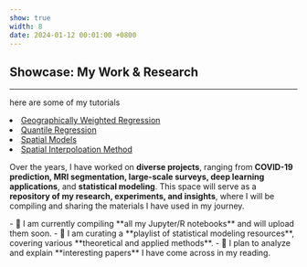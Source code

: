 ```yaml
---
show: true
width: 8
date: 2024-01-12 00:01:00 +0800
---
```


<div class="p-4">
    <h2>Showcase: My Work & Research</h2>
    <hr />
    <p>
        here are some of my tutorials
        <li><a href="https://shryshdshmkh.github.io/gwr-analysis/gwr.html">Geographically Weighted Regression</a></li>
       <li><a href="https://shryshdshmkh.github.io/gwr-analysis/quantile.html">Quantile Regression</a></li>
        <li><a href="spatial.html">Spatial Models</a></li>
        <li><a href="spatialinter.html">Spatial Interpoloation Method</a></li>
        
Over the years, I have worked on <strong>diverse projects</strong>, ranging from <strong>COVID-19 prediction, MRI segmentation, large-scale surveys, deep learning applications</strong>, and <strong>statistical modeling</strong>. This space will serve as a <strong>repository of my research, experiments, and insights</strong>, where I will be compiling and sharing the materials I have used in my journey.
    </p>
</div>
- 📌 I am currently compiling **all my Jupyter/R notebooks** and will upload them soon.
- 📌 I am curating a **playlist of statistical modeling resources**, covering various **theoretical and applied methods**.
- 📌 I plan to analyze and explain **interesting papers** I have come across in my reading.
